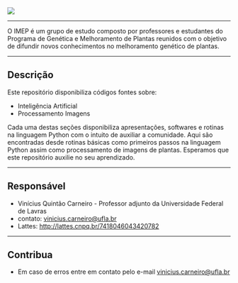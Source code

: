 ﻿<img src="https://user-images.githubusercontent.com/16979085/65692206-8844fb00-e048-11e9-9e28-c58563a5464a.PNG">

---
O IMEP é um grupo de estudo composto por professores e estudantes do Programa de Genética e Melhoramento de Plantas reunidos com o objetivo de difundir novos conhecimentos no melhoramento genético de plantas.

---
## Descrição

Este repositório disponibiliza códigos fontes sobre:

- Inteligência Artificial 
- Processamento Imagens

Cada uma destas seções disponibiliza apresentações, softwares e rotinas na linguagem Python com o intuito de auxiliar a comunidade. 
Aqui são encontradas desde rotinas básicas como primeiros passos na linguagem Python assim como processamento de imagens de plantas. 
Esperamos que este repositório auxilie no seu aprendizado. 

---
## Responsável

- Vinícius Quintão Carneiro - Professor adjunto da Universidade Federal de Lavras 
- contato: vinicius.carneiro@ufla.br
- Lattes: http://lattes.cnpq.br/7418046043420782 

---

## Contribua

- Em caso de erros entre em contato pelo e-mail vinicius.carneiro@ufla.br

